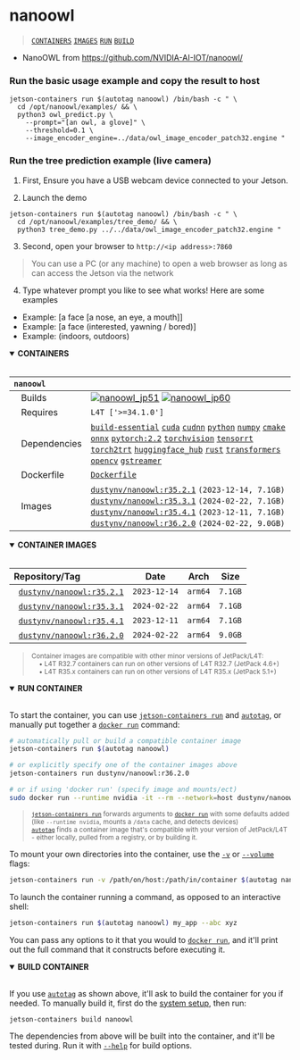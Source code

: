 # nanoowl

> [`CONTAINERS`](#user-content-containers) [`IMAGES`](#user-content-images) [`RUN`](#user-content-run) [`BUILD`](#user-content-build)


* NanoOWL from https://github.com/NVIDIA-AI-IOT/nanoowl/

### Run the basic usage example and copy the result to host

```
jetson-containers run $(autotag nanoowl) /bin/bash -c " \
  cd /opt/nanoowl/examples/ && \
  python3 owl_predict.py \
    --prompt="[an owl, a glove]" \
    --threshold=0.1 \
    --image_encoder_engine=../data/owl_image_encoder_patch32.engine "
```

### Run the tree prediction example (live camera)

1. First, Ensure you have a USB webcam device connected to your Jetson.

2. Launch the demo

```
jetson-containers run $(autotag nanoowl) /bin/bash -c " \
  cd /opt/nanoowl/examples/tree_demo/ && \
  python3 tree_demo.py ../../data/owl_image_encoder_patch32.engine "
```

3. Second, open your browser to `http://<ip address>:7860`

> You can use a PC (or any machine) to open a web browser as long as  can access the Jetson via the network

4. Type whatever prompt you like to see what works! Here are some examples

  - Example: [a face [a nose, an eye, a mouth]]
  - Example: [a face (interested, yawning / bored)]
  - Example: (indoors, outdoors)
<details open>
<summary><b><a id="containers">CONTAINERS</a></b></summary>
<br>

| **`nanoowl`** | |
| :-- | :-- |
| &nbsp;&nbsp;&nbsp;Builds | [![`nanoowl_jp51`](https://img.shields.io/github/actions/workflow/status/dusty-nv/jetson-containers/nanoowl_jp51.yml?label=nanoowl:jp51)](https://github.com/dusty-nv/jetson-containers/actions/workflows/nanoowl_jp51.yml) [![`nanoowl_jp60`](https://img.shields.io/github/actions/workflow/status/dusty-nv/jetson-containers/nanoowl_jp60.yml?label=nanoowl:jp60)](https://github.com/dusty-nv/jetson-containers/actions/workflows/nanoowl_jp60.yml) |
| &nbsp;&nbsp;&nbsp;Requires | `L4T ['>=34.1.0']` |
| &nbsp;&nbsp;&nbsp;Dependencies | [`build-essential`](/packages/build/build-essential) [`cuda`](/packages/cuda/cuda) [`cudnn`](/packages/cuda/cudnn) [`python`](/packages/build/python) [`numpy`](/packages/numpy) [`cmake`](/packages/build/cmake/cmake_pip) [`onnx`](/packages/onnx) [`pytorch:2.2`](/packages/pytorch) [`torchvision`](/packages/pytorch/torchvision) [`tensorrt`](/packages/tensorrt) [`torch2trt`](/packages/pytorch/torch2trt) [`huggingface_hub`](/packages/llm/huggingface_hub) [`rust`](/packages/build/rust) [`transformers`](/packages/llm/transformers) [`opencv`](/packages/opencv) [`gstreamer`](/packages/gstreamer) |
| &nbsp;&nbsp;&nbsp;Dockerfile | [`Dockerfile`](Dockerfile) |
| &nbsp;&nbsp;&nbsp;Images | [`dustynv/nanoowl:r35.2.1`](https://hub.docker.com/r/dustynv/nanoowl/tags) `(2023-12-14, 7.1GB)`<br>[`dustynv/nanoowl:r35.3.1`](https://hub.docker.com/r/dustynv/nanoowl/tags) `(2024-02-22, 7.1GB)`<br>[`dustynv/nanoowl:r35.4.1`](https://hub.docker.com/r/dustynv/nanoowl/tags) `(2023-12-11, 7.1GB)`<br>[`dustynv/nanoowl:r36.2.0`](https://hub.docker.com/r/dustynv/nanoowl/tags) `(2024-02-22, 9.0GB)` |

</details>

<details open>
<summary><b><a id="images">CONTAINER IMAGES</a></b></summary>
<br>

| Repository/Tag | Date | Arch | Size |
| :-- | :--: | :--: | :--: |
| &nbsp;&nbsp;[`dustynv/nanoowl:r35.2.1`](https://hub.docker.com/r/dustynv/nanoowl/tags) | `2023-12-14` | `arm64` | `7.1GB` |
| &nbsp;&nbsp;[`dustynv/nanoowl:r35.3.1`](https://hub.docker.com/r/dustynv/nanoowl/tags) | `2024-02-22` | `arm64` | `7.1GB` |
| &nbsp;&nbsp;[`dustynv/nanoowl:r35.4.1`](https://hub.docker.com/r/dustynv/nanoowl/tags) | `2023-12-11` | `arm64` | `7.1GB` |
| &nbsp;&nbsp;[`dustynv/nanoowl:r36.2.0`](https://hub.docker.com/r/dustynv/nanoowl/tags) | `2024-02-22` | `arm64` | `9.0GB` |

> <sub>Container images are compatible with other minor versions of JetPack/L4T:</sub><br>
> <sub>&nbsp;&nbsp;&nbsp;&nbsp;• L4T R32.7 containers can run on other versions of L4T R32.7 (JetPack 4.6+)</sub><br>
> <sub>&nbsp;&nbsp;&nbsp;&nbsp;• L4T R35.x containers can run on other versions of L4T R35.x (JetPack 5.1+)</sub><br>
</details>

<details open>
<summary><b><a id="run">RUN CONTAINER</a></b></summary>
<br>

To start the container, you can use [`jetson-containers run`](/docs/run.md) and [`autotag`](/docs/run.md#autotag), or manually put together a [`docker run`](https://docs.docker.com/engine/reference/commandline/run/) command:
```bash
# automatically pull or build a compatible container image
jetson-containers run $(autotag nanoowl)

# or explicitly specify one of the container images above
jetson-containers run dustynv/nanoowl:r36.2.0

# or if using 'docker run' (specify image and mounts/ect)
sudo docker run --runtime nvidia -it --rm --network=host dustynv/nanoowl:r36.2.0
```
> <sup>[`jetson-containers run`](/docs/run.md) forwards arguments to [`docker run`](https://docs.docker.com/engine/reference/commandline/run/) with some defaults added (like `--runtime nvidia`, mounts a `/data` cache, and detects devices)</sup><br>
> <sup>[`autotag`](/docs/run.md#autotag) finds a container image that's compatible with your version of JetPack/L4T - either locally, pulled from a registry, or by building it.</sup>

To mount your own directories into the container, use the [`-v`](https://docs.docker.com/engine/reference/commandline/run/#volume) or [`--volume`](https://docs.docker.com/engine/reference/commandline/run/#volume) flags:
```bash
jetson-containers run -v /path/on/host:/path/in/container $(autotag nanoowl)
```
To launch the container running a command, as opposed to an interactive shell:
```bash
jetson-containers run $(autotag nanoowl) my_app --abc xyz
```
You can pass any options to it that you would to [`docker run`](https://docs.docker.com/engine/reference/commandline/run/), and it'll print out the full command that it constructs before executing it.
</details>
<details open>
<summary><b><a id="build">BUILD CONTAINER</b></summary>
<br>

If you use [`autotag`](/docs/run.md#autotag) as shown above, it'll ask to build the container for you if needed.  To manually build it, first do the [system setup](/docs/setup.md), then run:
```bash
jetson-containers build nanoowl
```
The dependencies from above will be built into the container, and it'll be tested during.  Run it with [`--help`](/jetson_containers/build.py) for build options.
</details>
